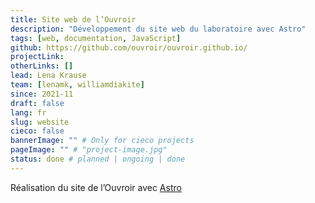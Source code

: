 ```yaml
---
title: Site web de l’Ouvroir
description: "Développement du site web du laboratoire avec Astro"
tags: [web, documentation, JavaScript]
github: https://github.com/ouvroir/ouvroir.github.io/
projectLink:
otherLinks: []
lead: Lena Krause
team: [lenamk, williamdiakite]
since: 2021-11
draft: false
lang: fr
slug: website
cieco: false
bannerImage: "" # Only for cieco projects
pageImage: "" # "project-image.jpg"
status: done # planned | ongoing | done
---
```


Réalisation du site de l’Ouvroir avec [Astro](https://docs.astro.build)

